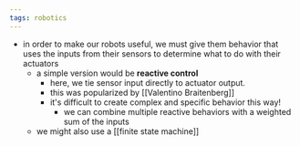 ```yaml
---
tags: robotics
---
```


- in order to make our robots useful, we must give them behavior that uses the inputs from their sensors to determine what to do with their actuators
	- a simple version would be **reactive control**
		- here, we tie sensor input directly to actuator output.
		- this was popularized by [[Valentino Braitenberg]]
		- it's difficult to create complex and specific behavior this way!
			- we can combine multiple reactive behaviors with a weighted sum of the inputs
	- we might also use a [[finite state machine]]